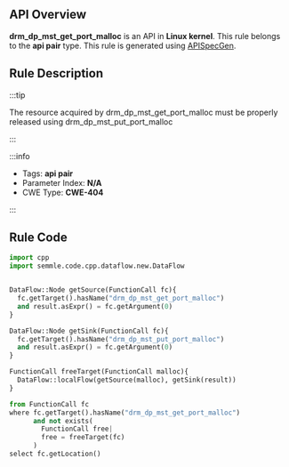 ---
---


## API Overview
**drm_dp_mst_get_port_malloc** is an API in **Linux kernel**. This rule belongs to the **api pair** type. This rule is generated using [APISpecGen](../../tools/APISpecGen).
## Rule Description

:::tip

The resource acquired by drm_dp_mst_get_port_malloc must be properly released using drm_dp_mst_put_port_malloc

:::

:::info

- Tags: **api pair**
- Parameter Index: **N/A**
- CWE Type: **CWE-404**

:::

## Rule Code
```python
import cpp
import semmle.code.cpp.dataflow.new.DataFlow


DataFlow::Node getSource(FunctionCall fc){
  fc.getTarget().hasName("drm_dp_mst_get_port_malloc")
  and result.asExpr() = fc.getArgument(0)
}

DataFlow::Node getSink(FunctionCall fc){
  fc.getTarget().hasName("drm_dp_mst_put_port_malloc")
  and result.asExpr() = fc.getArgument(0)
}

FunctionCall freeTarget(FunctionCall malloc){
  DataFlow::localFlow(getSource(malloc), getSink(result))
}

from FunctionCall fc
where fc.getTarget().hasName("drm_dp_mst_get_port_malloc")
      and not exists(
        FunctionCall free| 
        free = freeTarget(fc)
      )
select fc.getLocation()

    
```